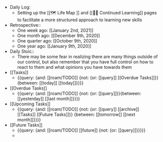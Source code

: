 - Daily Log:
    - Setting up the [[🗺 Life Map ]] and [[👨‍💻 Continued Learning]] pages to facilitate a more structured approach to learning new skills
- Retrospective::
    - One week ago: [[January 2nd, 2021]]
    - One month ago: [[December 9th, 2020]]
    - One quarter ago: [[October 9th, 2020]]
    - One year ago: [[January 9th, 2020]]
- Daily Stoic::
    - There may be some fear in realizing there are many things outside of our control, but also remember that you have full control on how to react to them and what opinions you have towards them
- [[Tasks]]
    - {{query: {and: [[roam/TODO]] {not: {or: [[query]] [[Overdue Tasks]]}} {between: [[today]] [[today]]}}}}
- [[Overdue Tasks]]
    - {{query: {and: [[roam/TODO]] {not: {or: [[query]]}}{between: [[yesterday]] [[last month]]}}}}
- [[Upcoming Tasks]]
    - {{query: {and: [[roam/TODO]] {not: {or: [[query]] [[archive]] [[Tasks]] [[Future Tasks]]}} {between: [[tomorrow]] [[next month]]}}}}
- [[Future Tasks]]
    - {{query: {and: [[roam/TODO]] [[future]] {not: {or: [[query]]}}}}}
    - 
